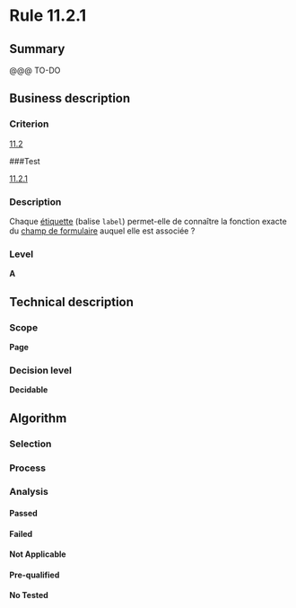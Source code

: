 # Rule 11.2.1

## Summary

@@@ TO-DO

## Business description

### Criterion

[11.2](http://references.modernisation.gouv.fr/sites/default/files/RGAA3_RC2-1/referentiel_technique.htm#crit-11-2)

###Test

[11.2.1](http://references.modernisation.gouv.fr/sites/default/files/RGAA3_RC2-1/referentiel_technique.htm#test-11-2-1)

### Description

Chaque <a href="http://references.modernisation.gouv.fr/sites/default/files/RGAA3_RC2-1/glossaire.htm#mEtiquette">&eacute;tiquette</a> (balise `label`) permet-elle de conna&icirc;tre la fonction exacte du <a href="http://references.modernisation.gouv.fr/sites/default/files/RGAA3_RC2-1/glossaire.htm#mChpSaisie">champ de formulaire</a> auquel elle est associ&eacute;e ?

### Level

**A**

## Technical description

### Scope

**Page**

### Decision level

**Decidable**

## Algorithm

### Selection

### Process

### Analysis

#### Passed

#### Failed

#### Not Applicable

#### Pre-qualified

#### No Tested 






